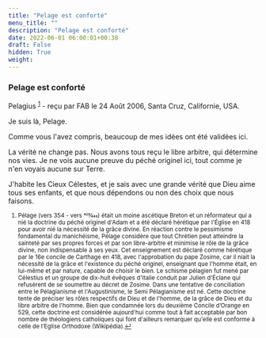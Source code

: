 ```yaml
---
title: "Pelage est conforté"
menu_title: ""
description: "Pelage est conforté"
date: 2022-06-01 06:00:01+00:38
draft: False
hidden: True
weight:
---
```

### Pelage est conforté

Pelagius <sup id="a1">[1](#f1)</sup> - reçu par FAB le 24 Août 2006, Santa Cruz, Californie, USA.

Je suis là, Pelage.

Comme vous l'avez compris, beaucoup de mes idées ont été validées ici.

La vérité ne change pas. Nous avons tous reçu le libre arbitre, qui détermine nos vies. Je ne vois aucune preuve du péché originel ici, tout comme je n'en voyais aucune sur Terre.

J'habite les Cieux Célestes, et je sais avec une grande vérité que Dieu aime tous ses enfants, et que nous dépendons ou non des choix que nous faisons.
<small>

1. <large id="f1"> Pélage (vers 354 - vers 420⁄440) était un moine ascétique Breton et un réformateur qui a nié la doctrine du péché originel d'Adam et a été déclaré hérétique par l'Église en 418 pour avoir nié la nécessité de la grâce divine. En réaction contre le pessimisme fondamental du manichéisme, Pélage considère que tout Chrétien peut atteindre la sainteté par ses propres forces et par son libre-arbitre et minimise le rôle de la grâce divine, non indispensable à ses yeux. Cet enseignement est déclaré comme hérétique par le 16e concile de Carthage en 418, avec l'approbation du pape Zosime, car il niait la nécessité de la grâce et l'existence du péché originel, enseignant que l'homme était, en lui-même et par nature, capable de choisir le bien. Le schisme pélagien fut mené par Célestius et un groupe de dix-huit évêques d'Italie conduit par Julien d'Éclane qui refusèrent de se soumettre au décret de Zosime. Dans une tentative de conciliation entre le Pélagianisme et l'Augustinisme, le Semi Pélagianisme est né.  Cette doctrine tente de préciser les rôles respectifs de Dieu et de l'homme, de la grâce de Dieu et du libre arbitre de l'homme. Bien que condamnée lors du deuxième Concile d’Orange en 529, cette  doctrine est considérée aujourd'hui comme tout à fait acceptable par bon nombre de théologiens catholiques qui font d'ailleurs remarquer qu'elle est conforme à celle de l’Eglise Orthodoxe (Wikipédia).[↩](#a1)

